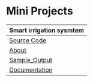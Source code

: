 # Mini Projects

| **Smart irrigation sysmtem** |
|:----------|
|[Source Code](https://github.com/SKsaikiran/MiniProjects/blob/d0561ef2838ce66c74938710447f96ae0fc5fa11/Smart_irrigation/Smart_irrigation.ino)|
| [About](https://github.com/SKsaikiran/MiniProjects/blob/d0561ef2838ce66c74938710447f96ae0fc5fa11/Smart_irrigation/About.md)|
| [Sample_Output](https://drive.google.com/file/d/1OKgF6gzEeOSh6lUqWjvQHuqeTKzw8Mib/view?usp=share_link)|
| [Documentation](https://docs.google.com/document/d/1E0E4WA4AXR0ON_7Oh7yXiIbDXwOd193Q/edit?usp=sharing&ouid=108978196529812926312&rtpof=true&sd=true)|
